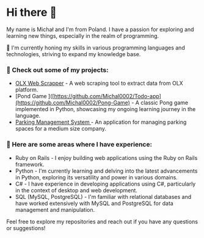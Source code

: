 # Hi there 👋 
  My name is Michał and I'm from Poland. I have a passion for exploring and learning new things, especially in the realm of programming.
  
 🌱 I'm currently honing my skills in various programming languages and technologies, striving to expand my knowledge base.

 ### 🔭 Check out some of my projects:
 * [OLX Web Scrapper](https://github.com/Michal0002/olx_web-scrapper) - A web scraping tool to extract data from OLX platform.
 * [Pond Game ]([https://github.com/Michal0002/Todo-app](https://github.com/Michal0002/Pong-Game) - A classic Pong game implemented in Python, showcasing my ongoing learning journey in the language.
 * [Parking Management System ](https://github.com/Michal0002/ParkingManagementSystem) - An application for managing parking spaces for a medium size company.

### 🧩 Here are some areas where I have experience:
  *  Ruby on Rails -  I enjoy building web applications using the Ruby on Rails framework.
  *  Python - I'm currently learning and delving into the latest advancements in Python, exploring its versatility and power in various domains.
  *  C# - I have experience in developing applications using C#, particularly in the context of desktop and web development.
  *  SQL (MySQL, PostgreSQL) - I'm familiar with relational databases and have worked extensively with MySQL and PostgreSQL for data management and manipulation.
	
 Feel free to explore my repositories and reach out if you have any questions or suggestions!






